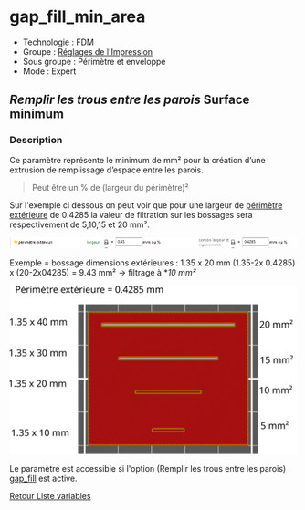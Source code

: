 # gap_fill_min_area

* Technologie : FDM
* Groupe : [Réglages de l'Impression](../print_settings/print_settings.md)
* Sous groupe : Périmètre et enveloppe
* Mode : Expert

## *Remplir les trous entre les parois* Surface minimum

### Description

Ce paramètre représente le minimum de mm² pour la création d’une extrusion de remplissage d’espace entre les parois.

> Peut être un % de (largeur du périmètre)²

Sur l'exemple ci dessous on peut voir que pour une largeur de [périmètre extérieure](external_perimeter_extrusion_spacing.md) de 0.4285 la valeur de filtration sur les bossages sera respectivement de 5,10,15 et 20 mm².

![ Largeur de périmètre extérieures](./images/gap_fill_min_area/002.png)

Exemple = bossage dimensions extérieures  : 1.35 x 20 mm
(1.35-2x 0.4285) x (20-2x04285) = 9.43 mm²    ->  filtrage à **10 mm²*


![Remplissage](./images/gap_fill_min_area/001.svg)

Le paramètre est accessible si l'option (Remplir les trous entre les parois) [gap_fill](gap_fill.mp) est active.

[Retour Liste variables](variable_list.md)